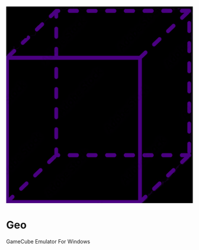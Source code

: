 <p align="center">
	<img src="Geo.png" width="542" height="531" alt="Geo">  
</p>

# Geo
GameCube Emulator For Windows
